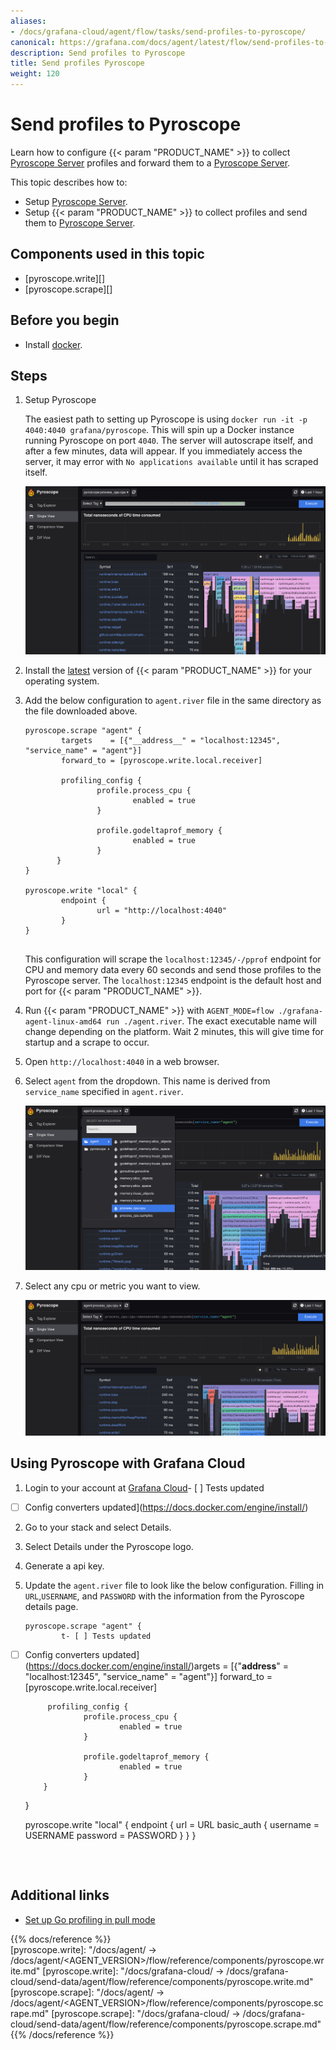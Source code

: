 ```yaml
---
aliases:
- /docs/grafana-cloud/agent/flow/tasks/send-profiles-to-pyroscope/
canonical: https://grafana.com/docs/agent/latest/flow/send-profiles-to-pyroscope/
description: Send profiles to Pyroscope 
title: Send profiles Pyroscope 
weight: 120
---
```


# Send profiles to Pyroscope

Learn how to configure {{< param "PRODUCT_NAME" >}} to collect [Pyroscope Server][] profiles and forward them to a [Pyroscope Server][].

This topic describes how to:

* Setup [Pyroscope Server][].
* Setup {{< param "PRODUCT_NAME" >}} to collect profiles and send them to [Pyroscope Server][].

## Components used in this topic

* [pyroscope.write][]
* [pyroscope.scrape][]

## Before you begin

* Install [docker][].

## Steps

1. Setup Pyroscope
     
   The easiest path to setting up Pyroscope is using `docker run -it -p 4040:4040 grafana/pyroscope`. This will spin up a Docker instance running Pyroscope on port `4040`. The server will autoscrape itself, and after a few minutes, data will appear. If you immediately access the server, it may error with `No applications available` until it has scraped itself.  
   
   ![Initial Pyroscope server screen](../../../assets/tasks/initial-pyro.png)

2. Install the [latest][] version of {{< param "PRODUCT_NAME" >}} for your operating system.

3. Add the below configuration to `agent.river` file in the same directory as the file downloaded above.

   ```river
   pyroscope.scrape "agent" {
           targets    = [{"__address__" = "localhost:12345", "service_name" = "agent"}]
           forward_to = [pyroscope.write.local.receiver]
   
           profiling_config {
                   profile.process_cpu {
                           enabled = true
                   }
   
                   profile.godeltaprof_memory {
                           enabled = true
                   }
          }
   }

   pyroscope.write "local" {
           endpoint {
                   url = "http://localhost:4040"
           }
   }
    
   ```

   This configuration will scrape the `localhost:12345/-/pprof` endpoint for CPU and memory data every 60 seconds and send those profiles to the Pyroscope server. The `localhost:12345` endpoint is the default host and port for {{< param "PRODUCT_NAME" >}}.

4. Run {{< param "PRODUCT_NAME" >}} with `AGENT_MODE=flow ./grafana-agent-linux-amd64 run ./agent.river`. The exact executable name will change depending on the platform. Wait 2 minutes, this will give time for startup and a scrape to occur.

5. Open `http://localhost:4040` in a web browser.

6. Select `agent` from the dropdown. This name is derived from `service_name` specified in `agent.river`.

   ![Select agent from dropdown](../../../assets/tasks/select-pyro.png)

7. Select any cpu or metric you want to view.

   ![Agent CPU](../../../assets/tasks/normal-pyro.png)

## Using Pyroscope with Grafana Cloud

1. Login to your account at [Grafana Cloud][]- [ ] Tests updated
- [ ] Config converters updated](https://docs.docker.com/engine/install/)
2. Go to your stack and select Details.
3. Select Details under the Pyroscope logo.
4. Generate a api key.
5. Update the `agent.river` file to look like the below configuration. Filling in `URL`,`USERNAME`, and `PASSWORD` with the information from the Pyroscope details page.

   ```river
   pyroscope.scrape "agent" {
           t- [ ] Tests updated
- [ ] Config converters updated](https://docs.docker.com/engine/install/)argets    = [{"__address__" = "localhost:12345", "service_name" = "agent"}]
           forward_to = [pyroscope.write.local.receiver]
   
           profiling_config {
                   profile.process_cpu {
                           enabled = true
                   }
   
                   profile.godeltaprof_memory {
                           enabled = true
                   }
          }
   }
   
   pyroscope.write "local" {
           endpoint {
                   url = URL
                   basic_auth {
                           username = USERNAME
                           password = PASSWORD
                   }
           }
   }
   ```



## Additional links

* [Set up Go profiling in pull mode][]

[latest]: https://github.com/grafana/agent/releases/latest
[Set up Go profiling in pull mode]: https://grafana.com/docs/pyroscope/v1.2.x/configure-client/grafana-agent/go_pull/
[Pyroscope Server]: https://github.com/grafana/pyroscope#-quick-start-run-pyroscope-locally
[Grafana Cloud]: https://grafana.com/ 
[docker]: https://docs.docker.com/engine/install/

{{% docs/reference %}}  
[pyroscope.write]: "/docs/agent/ -> /docs/agent/<AGENT_VERSION>/flow/reference/components/pyroscope.write.md"
[pyroscope.write]: "/docs/grafana-cloud/ -> /docs/grafana-cloud/send-data/agent/flow/reference/components/pyroscope.write.md"
[pyroscope.scrape]: "/docs/agent/ -> /docs/agent/<AGENT_VERSION>/flow/reference/components/pyroscope.scrape.md"
[pyroscope.scrape]: "/docs/grafana-cloud/ -> /docs/grafana-cloud/send-data/agent/flow/reference/components/pyroscope.scrape.md"
{{% /docs/reference %}}
